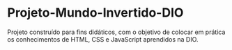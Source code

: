 # Projeto-Mundo-Invertido-DIO
Projeto construído para fins didáticos, com o objetivo de colocar em prática os conhecimentos de HTML, CSS e JavaScript aprendidos na DIO.
